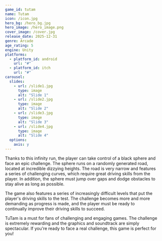 ```yaml
---
game_id: tutam
name: Tutam
icon: /icon.jpg
hero_bg: /hero_bg.jpg
hero_image: /hero_image.png
cover_image: /cover.jpg
release_date: 2025-12-31
genre: Arcade
age_rating: 5
engine: Unity
platforms:
  - platform_id: android
    url: "#"
  - platform_id: itch
    url: "#"
carousel:
  slides:
    - url: /slide1.jpg
      type: image
      alt: "Slide 1"
    - url: /slide2.jpg
      type: image
      alt: "Slide 2"
    - url: /slide3.jpg
      type: image
      alt: "Slide 3"
    - url: /slide4.jpg
      type: image
      alt: "Slide 4"
  options:
    axis: y
---
```


Thanks to this infinity run, the player can take control of a black sphere and face an epic challenge. The sphere runs on a randomly generated road, located at incredible dizzying heights. The road is very narrow and features a series of challenging curves, which require great driving skills from the player. In addition, the sphere must jump over gaps and dodge obstacles to stay alive as long as possible.

The game also features a series of increasingly difficult levels that put the player's driving skills to the test. The challenge becomes more and more demanding as progress is made, and the player must be ready to continually improve their driving skills to succeed.

TuTam is a must for fans of challenging and engaging games. The challenge is extremely rewarding and the graphics and soundtrack are simply spectacular. If you're ready to face a real challenge, this game is perfect for you!
